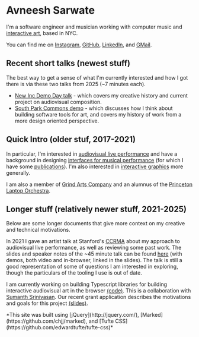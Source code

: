 <b>Avneesh Sarwate</b>
===============

I'm a software engineer and musician working with computer music and [interactive art](/art#), based in NYC.

You can find me on [Instagram](https://www.instagram.com/avneeshsarwate/), [GitHub](https://github.com/AvneeshSarwate), [LinkedIn](https://www.linkedin.com/in/avneesh-sarwate-16172662), and [GMail](mailto:avneeshsarwate@gmail.com). 

## **Recent short talks** (newest stuff)
The best way to get a sense of what I'm currently interested and how I got there is via these two talks from 2025 (~7 minutes each).
 - [New Inc Demo Day talk](https://www.youtube.com/live/SERpjuB9hBM?si=Xe7n3UT0Ax21BlT_&t=15458) - which covers my creative history and current project on audiovisual composition.
 - [South Park Commons demo](https://youtu.be/XPd1fQA0PjU) - which discusses how I think about building software tools for art, and covers my history of work from a more design oriented perspective.

## **Quick Intro** (older stuf, 2017-2021)
In particular, I'm interested in [audiovisual live performance](/audiovisualperformance#)  and have a background in designing [interfaces for musical performance](/electronicimprovisation#) (for which I have some [publications](/publications#)). I'm also interested in [interactive graphics](/interactivevisuals#) more generally. 

I am also a member of [Grind Arts Company](http://www.grindarts.com/) and an alumnus of the [Princeton Laptop Orchestra](http://plork.princeton.edu/index.php).

<!-- And to round out this intro, my [resume](/static/papers/Sarwate_Resume.pdf). -->

## **Longer stuff** (relatively newer stuff, 2021-2025)
Below are some longer documents that give more context on my creative and technical motivations.

In 2021 I gave an artist talk at Stanford's [CCRMA](https://ccrma.stanford.edu/) about my approach to audiovisual live performance, as well as reviewing some past work. The slides and speaker notes of the ~45 minute talk can be found [here](https://docs.google.com/presentation/d/1D7NDcneOhzQLNmKaKb-PcEIQdSOv9JuZU8DrUk4IPuY/edit?usp=sharing) (with demos, both video and in-browser, linked in the slides). The talk is still a good representation of some of questions I am interested in exploring, though the particulars of the tooling I use is out of date. 

I am currently working on building Typescript libraries for building interactive audiovisual art in the browser [(code)](https://github.com/AvneeshSarwate/browser_drawn_projections). This is a collaboration with [Sumanth Srinivasan](https://www.acrosspolyethylene.com). Our recent grant application describes the motivations and goals for this project [(slides)](https://docs.google.com/presentation/d/1SzhiWNNl4-cxMOKpqOuUeGhP_3eecu0_Rg3aw3Hg2Kg/edit?usp=sharing). 

<footer>*This site was built using  [jQuery](http://jquery.com/), [Marked](https://github.com/chjj/marked), and [Tufte CSS](https://github.com/edwardtufte/tufte-css)*</footer>